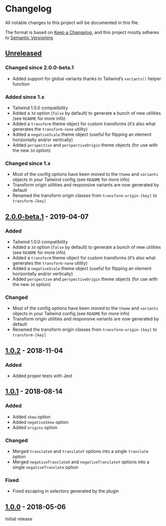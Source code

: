 # Changelog

All notable changes to this project will be documented in this file.

The format is based on [Keep a Changelog](https://keepachangelog.com/en/1.0.0/),
and this project mostly adheres to [Semantic Versioning](https://semver.org/spec/v2.0.0.html).

## [Unreleased]

### Changed since 2.0.0-beta.1
- Added support for global variants thanks to Tailwind’s `variants()` helper function

### Added since 1.x
- Tailwind 1.0.0 compatibility
- Added a `3d` option (`false` by default) to generate a bunch of new utilities (see `README` for more info)
- Added a `transform` theme object for custom transforms (it’s also what generates the `transform-none` utility)
- Added a `negativeScale` theme object (useful for flipping an element horizontally and/or vertically)
- Added `perspective` and `perspectiveOrigin` theme objects (for use with the new `3d` option)

### Changed since 1.x
- Most of the config options have been moved to the `theme` and `variants` objects in your Tailwind config (see `README` for more info)
- Transform origin utilities and responsive variants are now generated by default
- Renamed the transform origin classes from `transform-origin-[key]` to `transform-[key]`

## [2.0.0-beta.1] - 2019-04-07

### Added
- Tailwind 1.0.0 compatibility
- Added a `3d` option (`false` by default) to generate a bunch of new utilities (see `README` for more info)
- Added a `transform` theme object for custom transforms (it’s also what generates the `transform-none` utility)
- Added a `negativeScale` theme object (useful for flipping an element horizontally and/or vertically)
- Added `perspective` and `perspectiveOrigin` theme objects (for use with the new `3d` option)

### Changed
- Most of the config options have been moved to the `theme` and `variants` objects in your Tailwind config (see `README` for more info)
- Transform origin utilities and responsive variants are now generated by default
- Renamed the transform origin classes from `transform-origin-[key]` to `transform-[key]`

## [1.0.2] - 2018-11-04

### Added
- Added proper tests with Jest

## [1.0.1] - 2018-08-14

### Added
- Added `skew` option
- Added `negativeSkew` option
- Added `origins` option

### Changed
- Merged `translateX` and `translateY` options into a single `translate` option
- Merged `negativeTranslateX` and `negativeTranslateY` options into a single `negativeTranslate` option

### Fixed
- Fixed escaping in selectors generated by the plugin

## [1.0.0] - 2018-05-06

Initial release

[Unreleased]: https://github.com/benface/tailwindcss-transforms/compare/v2.0.0-beta.1...HEAD
[2.0.0-beta.1]: https://github.com/benface/tailwindcss-transforms/compare/v1.0.2...v2.0.0-beta.1
[1.0.2]: https://github.com/benface/tailwindcss-transforms/compare/v1.0.1...v1.0.2
[1.0.1]: https://github.com/benface/tailwindcss-transforms/compare/v1.0.0...v1.0.1
[1.0.0]: https://github.com/benface/tailwindcss-transforms/releases/tag/v1.0.0
